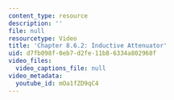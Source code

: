 ```yaml
---
content_type: resource
description: ''
file: null
resourcetype: Video
title: 'Chapter 8.6.2: Inductive Attenuator'
uid: d7fb098f-0eb7-d2fe-11b8-6334a802968f
video_files:
  video_captions_file: null
video_metadata:
  youtube_id: mOa1fZD9qC4
---
```

